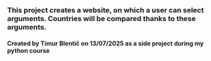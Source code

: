 ### This project creates a website, on which a user can select arguments. Countries will be compared thanks to these arguments.

#### Created by Timur Blentič on 13/07/2025 as a side project during my python course